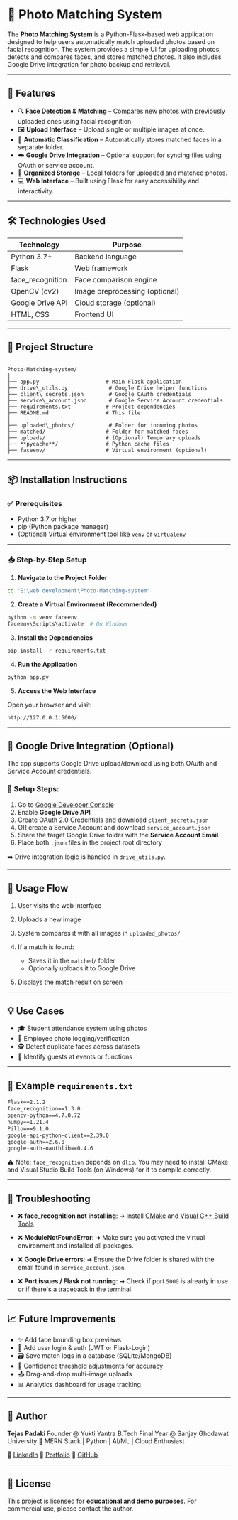 
# 📸 Photo Matching System

The **Photo Matching System** is a Python-Flask-based web application designed to help users automatically match uploaded photos based on facial recognition. The system provides a simple UI for uploading photos, detects and compares faces, and stores matched photos. It also includes Google Drive integration for photo backup and retrieval.

---

## 🚀 Features

- 🔍 **Face Detection & Matching** – Compares new photos with previously uploaded ones using facial recognition.
- 🖼️ **Upload Interface** – Upload single or multiple images at once.
- 🧠 **Automatic Classification** – Automatically stores matched faces in a separate folder.
- ☁️ **Google Drive Integration** – Optional support for syncing files using OAuth or service account.
- 📁 **Organized Storage** – Local folders for uploaded and matched photos.
- 💻 **Web Interface** – Built using Flask for easy accessibility and interactivity.

---

## 🛠️ Technologies Used

| Technology                | Purpose                      |
|--------------------------|------------------------------|
| Python 3.7+              | Backend language             |
| Flask                    | Web framework                |
| face_recognition         | Face comparison engine       |
| OpenCV (cv2)             | Image preprocessing (optional)|
| Google Drive API         | Cloud storage (optional)     |
| HTML, CSS                | Frontend UI                  |

---

## 📂 Project Structure

```

Photo-Matching-system/
│
├── app.py                     # Main Flask application
├── drive\_utils.py             # Google Drive helper functions
├── client\_secrets.json        # Google OAuth credentials
├── service\_account.json       # Google Service Account credentials
├── requirements.txt           # Project dependencies
├── README.md                  # This file
│
├── uploaded\_photos/           # Folder for incoming photos
├── matched/                   # Folder for matched faces
├── uploads/                   # (Optional) Temporary uploads
├── **pycache**/               # Python cache files
├── faceenv/                   # Virtual environment (optional)

````

---

## 📦 Installation Instructions

### ✅ Prerequisites

- Python 3.7 or higher
- pip (Python package manager)
- (Optional) Virtual environment tool like `venv` or `virtualenv`

---

### 📥 Step-by-Step Setup

1. **Navigate to the Project Folder**

```bash
cd "E:\web development\Photo-Matching-system"
````

2. **Create a Virtual Environment (Recommended)**

```bash
python -m venv faceenv
faceenv\Scripts\activate  # On Windows
```

3. **Install the Dependencies**

```bash
pip install -r requirements.txt
```

4. **Run the Application**

```bash
python app.py
```

5. **Access the Web Interface**

Open your browser and visit:

```
http://127.0.0.1:5000/
```

---

## 🔐 Google Drive Integration (Optional)

The app supports Google Drive upload/download using both OAuth and Service Account credentials.

### 🧾 Setup Steps:

1. Go to [Google Developer Console](https://console.developers.google.com/)
2. Enable **Google Drive API**
3. Create OAuth 2.0 Credentials and download `client_secrets.json`
4. OR create a Service Account and download `service_account.json`
5. Share the target Google Drive folder with the **Service Account Email**
6. Place both `.json` files in the project root directory

➡️ Drive integration logic is handled in `drive_utils.py`.

---

## 📸 Usage Flow

1. User visits the web interface
2. Uploads a new image
3. System compares it with all images in `uploaded_photos/`
4. If a match is found:

   * Saves it in the `matched/` folder
   * Optionally uploads it to Google Drive
5. Displays the match result on screen

---

## 💡 Use Cases

* 🎓 Student attendance system using photos
* 🏢 Employee photo logging/verification
* 🕵️ Detect duplicate faces across datasets
* 🎉 Identify guests at events or functions

---

## 🔧 Example `requirements.txt`

```txt
Flask==2.1.2
face_recognition==1.3.0
opencv-python==4.7.0.72
numpy==1.21.4
Pillow==9.1.0
google-api-python-client==2.39.0
google-auth==2.6.0
google-auth-oauthlib==0.4.6
```

⚠️ Note: `face_recognition` depends on `dlib`. You may need to install CMake and Visual Studio Build Tools (on Windows) for it to compile correctly.

---

## 🤔 Troubleshooting

* ❌ **face\_recognition not installing**:
  ➜ Install [CMake](https://cmake.org/download/) and [Visual C++ Build Tools](https://visualstudio.microsoft.com/visual-cpp-build-tools/)

* ❌ **ModuleNotFoundError**:
  ➜ Make sure you activated the virtual environment and installed all packages.

* ❌ **Google Drive errors**:
  ➜ Ensure the Drive folder is shared with the email found in `service_account.json`.

* ❌ **Port issues / Flask not running**:
  ➜ Check if port `5000` is already in use or if there's a traceback in the terminal.

---

## 📈 Future Improvements

* ✨ Add face bounding box previews
* 🔐 Add user login & auth (JWT or Flask-Login)
* 🗃️ Save match logs in a database (SQLite/MongoDB)
* 🧠 Confidence threshold adjustments for accuracy
* 📤 Drag-and-drop multi-image uploads
* 📊 Analytics dashboard for usage tracking

---

## 👤 Author

**Tejas Padaki**
Founder @ Yukti Yantra
B.Tech Final Year @ Sanjay Ghodawat University
🚀 MERN Stack | Python | AI/ML | Cloud Enthusiast

🔗 [LinkedIn](https://linkedin.com/in/tejas-padaki)
🔗 [Portfolio](https://tejas-p.onrender.com/)
🔗 [GitHub](https://github.com/tejas-padaki)

---

## 📝 License

This project is licensed for **educational and demo purposes**. For commercial use, please contact the author.

